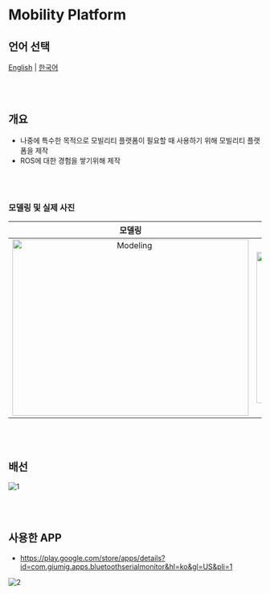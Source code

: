 # Mobility Platform

## 언어 선택

[English](README.md) | [한국어](README_KR.md)

<br><br>

## 개요
- 나중에 특수한 목적으로 모빌리티 플랫폼이 필요할 때 사용하기 위해 모빌리티 플랫폼을 제작
- ROS에 대한 경험을 쌓기위해 제작

<br><br>

### 모델링 및 실제 사진

<div align="center">

  | 모델링 | 실제 |
  |:---:|:---:|
  | <img src="https://github.com/user-attachments/assets/20794281-a5e7-44e3-a253-2690546f93b8" width="470px" height="350px" alt="Modeling"> | <img src="https://github.com/user-attachments/assets/d027d3e9-eccb-451f-8058-05fac14c0bb8" width="300px" height="300px" alt="Installation"> |

</div>

<br><br>

## 배선
![1](https://user-images.githubusercontent.com/57317636/209282573-1e2cab96-3a95-442c-893d-c2920c166bc0.png)

<br><br>

## 사용한 APP

- https://play.google.com/store/apps/details?id=com.giumig.apps.bluetoothserialmonitor&hl=ko&gl=US&pli=1

![2](https://user-images.githubusercontent.com/57317636/209282827-7cf5dc71-a9af-467b-a1e2-a0343d721d19.png)


